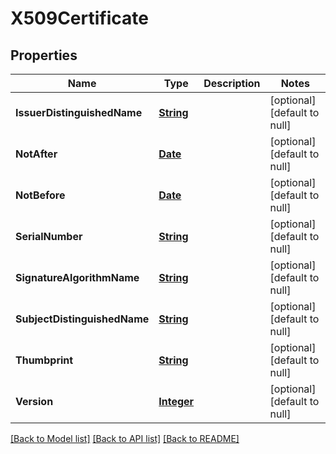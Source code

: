 # X509Certificate
## Properties

Name | Type | Description | Notes
------------ | ------------- | ------------- | -------------
**IssuerDistinguishedName** | [**String**](string.md) |  | [optional] [default to null]
**NotAfter** | [**Date**](DateTime.md) |  | [optional] [default to null]
**NotBefore** | [**Date**](DateTime.md) |  | [optional] [default to null]
**SerialNumber** | [**String**](string.md) |  | [optional] [default to null]
**SignatureAlgorithmName** | [**String**](string.md) |  | [optional] [default to null]
**SubjectDistinguishedName** | [**String**](string.md) |  | [optional] [default to null]
**Thumbprint** | [**String**](string.md) |  | [optional] [default to null]
**Version** | [**Integer**](integer.md) |  | [optional] [default to null]

[[Back to Model list]](../README.md#documentation-for-models) [[Back to API list]](../README.md#documentation-for-api-endpoints) [[Back to README]](../README.md)

